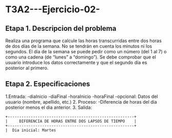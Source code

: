# T3A2---Ejercicio-02-
## Etapa 1. Descripcion del problema
Realiza una programa que calcule las horas transcurridas entre dos horas de dos días de la semana. No se tendrán en cuenta los minutos ni los segundos. El día de la semana se puede pedir como un número (del 1 al 7) o como una cadena (de “lunes” a “domingo”). Se debe comprobar que el usuario introduce los datos correctamente y que el segundo día es posterior al primero.


## Etapa 2. Especificaciones
1.Entrada:
-diaInicio
-diaFinal
-horaInicio
-horaFinal
-opcional: Datos del usuario (nombre, apellido, etc.)
2. Proceso:
-Diferencia de horas del dia posterior menos el dia anterior.
3. Salida:
~~~
+-------------------------------------------------------+
|     DIFERENCIA DE HORAS ENTRE DOS LAPSOS DE TIEMPO    |
+-------------------------------------------------------+
|  Dia inicial: Martes
